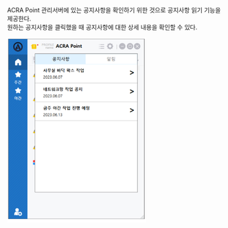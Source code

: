 ACRA Point 관리서버에 있는 공지사항을 확인하기 위한 것으로 공지사항 읽기 기능을 제공한다.  
원하는 공지사항을 클릭했을 때 공지사항에 대한 상세 내용을 확인할 수 있다.

![공지사항](image.png)
